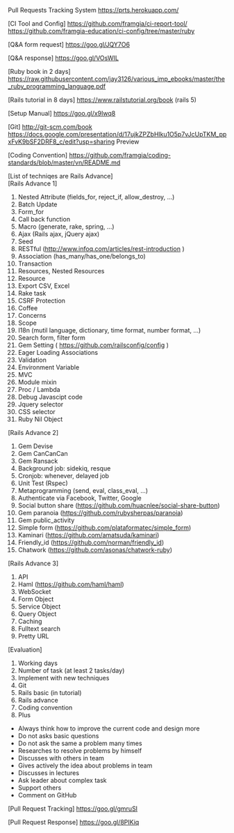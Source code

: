Pull Requests Tracking System
https://prts.herokuapp.com/

[CI Tool and Config]
https://github.com/framgia/ci-report-tool/
https://github.com/framgia-education/ci-config/tree/master/ruby

[Q&A form request]
https://goo.gl/JQY7O6

[Q&A response] 
https://goo.gl/VOsWIL

[Ruby book in 2 days]
https://raw.githubusercontent.com/jay3126/various_imp_ebooks/master/the_ruby_programming_language.pdf

[Rails tutorial in 8 days]
https://www.railstutorial.org/book (rails 5)

[Setup Manual]
https://goo.gl/x9Iwq8

[Git]
http://git-scm.com/book
https://docs.google.com/presentation/d/17ujkZPZbHlku1O5p7vJcUpTKM_ppxFvK9bSF2DRF8_c/edit?usp=sharing  Preview

[Coding Convention]
https://github.com/framgia/coding-standards/blob/master/vn/README.md

[List of techniqes are Rails Advance]			
[Rails Advance 1]
1. Nested Attribute (fields_for, reject_if, allow_destroy, ...)
2. Batch Update
3. Form_for
4. Call back function
5. Macro (generate, rake, spring, ...)
6. Ajax (Rails ajax, jQuery ajax)
7. Seed
8. RESTful (http://www.infoq.com/articles/rest-introduction ) 
9. Association (has_many/has_one/belongs_to)
10. Transaction
11. Resources, Nested Resources
12. Resource
13. Export CSV, Excel
14. Rake task
15. CSRF Protection
16. Coffee
17. Concerns
18. Scope
19. I18n (mutil language, dictionary, time format, number format, ...)
20. Search form, filter form
21. Gem Setting ( https://github.com/railsconfig/config )
22. Eager Loading Associations
23. Validation
24. Environment Variable
25. MVC
26. Module mixin
27. Proc / Lambda
28. Debug Javascipt code
29. Jquery selector
30. CSS selector
31. Ruby Nil Object

[Rails Advance 2]
1. Gem Devise
2. Gem CanCanCan
3. Gem Ransack
4. Background job: sidekiq, resque
5. Cronjob: whenever, delayed job
6. Unit Test (Rspec)
7. Metaprogramming (send, eval, class_eval, ...)
8. Authenticate via Facebook, Twitter, Google
9. Social button share (https://github.com/huacnlee/social-share-button)
10. Gem paranoia (https://github.com/rubysherpas/paranoia)
11. Gem public_activity
12. Simple form (https://github.com/plataformatec/simple_form)
13. Kaminari (https://github.com/amatsuda/kaminari)
14. Friendly_id (https://github.com/norman/friendly_id)
15. Chatwork (https://github.com/asonas/chatwork-ruby)

[Rails Advance 3]
1. API
2. Haml (https://github.com/haml/haml)
3. WebSocket
4. Form Object
5. Service Object
6. Query Object
7. Caching 
8. Fulltext search
9. Pretty URL		

[Evaluation]
1. Working days
2. Number of task (at least 2 tasks/day)
3. Implement with new techniques
4. Git
5. Rails basic (in tutorial)
6. Rails advance
7. Coding convention
8. Plus
- Always think how to improve the current code and design more
- Do not asks basic questions
- Do not ask the same a problem many times
- Researches to resolve problems by himself
- Discusses with others in team
- Gives actively the idea about problems in team 
- Discusses in lectures
- Ask leader about complex task
- Support others
- Comment on GitHub


[Pull Request Tracking]
https://goo.gl/gmruSI

[Pull Request Response]
https://goo.gl/8PIKiq